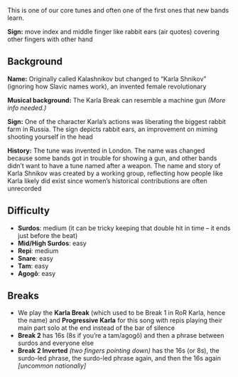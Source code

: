 This is one of our core tunes and often one of the first ones that new bands learn.

**Sign:** move index and middle finger like rabbit ears (air quotes) covering other fingers with other hand

## Background

**Name:** Originally called Kalashnikov but changed to “Karla Shnikov” (ignoring how Slavic names work), an invented female revolutionary

**Musical background:** The Karla Break can resemble a machine gun *(More info needed.)*

**Sign:** One of the character Karla’s actions was liberating the biggest rabbit farm in Russia. The sign depicts rabbit ears, an improvement on miming shooting yourself in the head

**History:** The tune was invented in London. The name was changed because some bands got in trouble for showing a gun, and other bands didn’t want to have a tune named after a weapon. The name and story of Karla Shnikov was created by a working group, reflecting how people like Karla likely did exist since women’s historical contributions are often unrecorded

## Difficulty

* **Surdos**: medium (it can be tricky keeping that double hit in time – it ends just before the beat)
* **Mid/High Surdos**: easy
* **Repi**: medium
* **Snare**: easy
* **Tam**: easy
* **Agogô**: easy

## Breaks

* We play the **Karla Break** (which used to be Break 1 in RoR Karla, hence the name) and **Progressive Karla** for this song with repis playing their main part solo at the end instead of the bar of silence
* **Break 2** has 16s (8s if you’re a tam/agogô) and then a phrase between surdos and everyone else
* **Break 2 Inverted** *(two fingers pointing down)* has the 16s (or 8s), the surdo-led phrase, the surdo-led phrase again, and then the 16s again _\[uncommon nationally\]_
